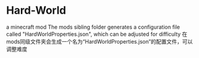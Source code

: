 # Hard-World
a minecraft mod
The mods sibling folder generates a configuration file called "HardWorldProperties.json", which can be adjusted for difficulty
在mods同级文件夹会生成一个名为“HardWorldProperties.json”的配置文件，可以调整难度
